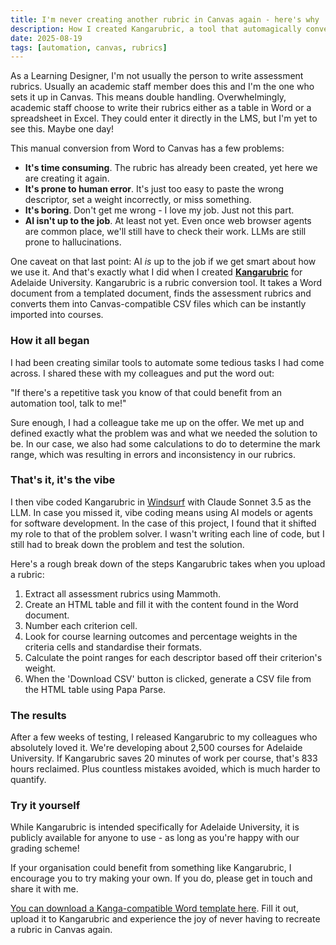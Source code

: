 ```yaml
---
title: I'm never creating another rubric in Canvas again - here's why
description: How I created Kangarubric, a tool that automagically converts Word rubrics to Canvas format.
date: 2025-08-19
tags: [automation, canvas, rubrics]
---
```


As a Learning Designer, I'm not usually the person to write assessment rubrics. Usually an academic staff member does this and I'm the one who sets it up in Canvas.
This means double handling. Overwhelmingly, academic staff choose to write their rubrics either as a table in Word or a spreadsheet in Excel. They could enter it directly in the LMS, but I'm yet to see this. Maybe one day!

This manual conversion from Word to Canvas has a few problems:
- **It's time consuming**. The rubric has already been created, yet here we are creating it again. 
- **It's prone to human error**. It's just too easy to paste the wrong descriptor, set a weight incorrectly, or miss something. 
- **It's boring**. Don't get me wrong - I love my job. Just not this part.
- **AI isn't up to the job**. At least not yet. Even once web browser agents are common place, we'll still have to check their work. LLMs are still prone to hallucinations.

One caveat on that last point: AI _is_ up to the job if we get smart about how we use it. And that's exactly what I did when I created [**Kangarubric**](https://mediaproduction.adelaide.edu.au/learning-enhancement/tools/kangarubric/) for Adelaide University.
Kangarubric is a rubric conversion tool. It takes a Word document from a templated document, finds the assessment rubrics and converts them into Canvas-compatible CSV files which can be instantly imported into courses.
### How it all began
I had been creating similar tools to automate some tedious tasks I had come across. I shared these with my colleagues and put the word out: 

"If there's a repetitive task you know of that could benefit from an automation tool, talk to me!" 

Sure enough, I had a colleague take me up on the offer. We met up and defined exactly what the problem was and what we needed the solution to be. In our case, we also had some calculations to do to determine the mark range, which was resulting in errors and inconsistency in our rubrics.

### That's it, it's the vibe
I then vibe coded Kangarubric in [Windsurf](https://windsurf.com/) with Claude Sonnet 3.5 as the LLM. In case you missed it, vibe coding means using AI models or agents for software development. In the case of this project, I found that it shifted my role to that of the problem solver. I wasn't writing each line of code, but I still had to break down the problem and test the solution. 

Here's a rough break down of the steps Kangarubric takes when you upload a rubric:
1. Extract all assessment rubrics using Mammoth.
2. Create an HTML table and fill it with the content found in the Word document.
3. Number each criterion cell.
4. Look for course learning outcomes and percentage weights in the criteria cells and standardise their formats.
5. Calculate the point ranges for each descriptor based off their criterion's weight.
6. When the 'Download CSV' button is clicked, generate a CSV file from the HTML table using Papa Parse.

### The results
After a few weeks of testing, I released Kangarubric to my colleagues who absolutely loved it. 
We're developing about 2,500 courses for Adelaide University. If Kangarubric saves 20 minutes of work per course, that's 833 hours reclaimed. Plus countless mistakes avoided, which is much harder to quantify.

### Try it yourself
While Kangarubric is intended specifically for Adelaide University, it is publicly available for anyone to use - as long as you're happy with our grading scheme!

If your organisation could benefit from something like Kangarubric, I encourage you to try making your own. If you do, please get in touch and share it with me.

[You can download a Kanga-compatible Word template here](https://soummyeah.au/files/rubric_template.docx). Fill it out, upload it to Kangarubric and experience the joy of never having to recreate a rubric in Canvas again.
